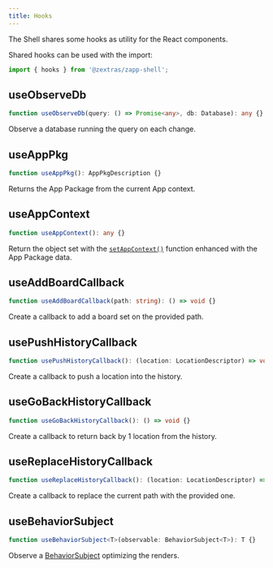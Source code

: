 ```yaml
---
title: Hooks
---
```


The Shell shares some hooks as utility for the React components.

Shared hooks can be used with the import:
```typescript
import { hooks } from '@zextras/zapp-shell';
```

## useObserveDb
```typescript
function useObserveDb(query: () => Promise<any>, db: Database): any {}
```

Observe a database running the query on each change.

## useAppPkg
```typescript
function useAppPkg(): AppPkgDescription {}
```

Returns the App Package from the current App context.

## useAppContext
```typescript
function useAppContext(): any {}
```
Return the object set with the [`setAppContext()`][1] function enhanced with the App Package data.

## useAddBoardCallback
```typescript
function useAddBoardCallback(path: string): () => void {}
```

Create a callback to add a board set on the provided path.

## usePushHistoryCallback
```typescript
function usePushHistoryCallback(): (location: LocationDescriptor) => void {}
```

Create a callback to push a location into the history.

## useGoBackHistoryCallback
```typescript
function useGoBackHistoryCallback(): () => void {}
```

Create a callback to return back by 1 location from the history.

## useReplaceHistoryCallback
```typescript
function useReplaceHistoryCallback(): (location: LocationDescriptor) => void {}
```

Create a callback to replace the current path with the provided one.

## useBehaviorSubject
```typescript
function useBehaviorSubject<T>(observable: BehaviorSubject<T>): T {}
```

Observe a [BehaviorSubject][2] optimizing the renders.

[1]: zapp_shell.md#setappcontext
[2]: https://rxjs-dev.firebaseapp.com/api/index/class/BehaviorSubject
